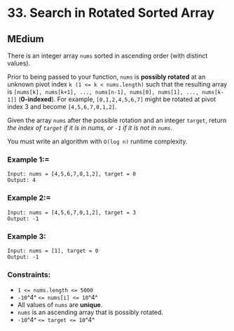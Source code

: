 # 33. Search in Rotated Sorted Array


## MEdium

There is an integer array `nums` sorted in ascending order (with distinct values).

Prior to being passed to your function, `nums` is **possibly rotated** at an unknown pivot index `k (1 <= k < nums.length)` such that the resulting array is `[nums[k], nums[k+1], ..., nums[n-1], nums[0], nums[1], ..., nums[k-1]]` (**0-indexed**). For example, `[0,1,2,4,5,6,7]` might be rotated at pivot index 3 and become `[4,5,6,7,0,1,2]`.

Given the array `nums` after the possible rotation and an integer `target`, return *the index of `target` if it is in nums, or `-1` if it is not in `nums`*.

You must write an algorithm with `O(log n)` runtime complexity.

### Example 1:=
```console
Input: nums = [4,5,6,7,0,1,2], target = 0
Output: 4
```

### Example 2:=
```console
Input: nums = [4,5,6,7,0,1,2], target = 3
Output: -1
```

### Example 3:
```console
Input: nums = [1], target = 0
Output: -1
```

### Constraints:

- `1 <= nums.length <= 5000`
- `-10`^4^ `<= nums[i] <= 10`^4^
- All values of `nums` are **unique**.
- `nums` is an ascending array that is possibly rotated.
- `-10`^4^ `<= target <= 10`^4^
